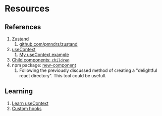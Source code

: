 # Resources

## References

1. [Zustand](https://zustand.docs.pmnd.rs/getting-started/introduction)
   1. [github.com/pmndrs/zustand](https://github.com/pmndrs/zustand)
2. [useContext](https://react.dev/reference/react/useContext)
   1. [My useContext example](https://gist.github.com/cph-mtnl/8baa7f4d61b53597320d9494509d6a1c)
3. [Child components: `children`](https://react.dev/learn/passing-props-to-a-component#passing-jsx-as-children)
4. npm package: [new-component](https://www.npmjs.com/package/new-component)
   1. Following the previously discussed method of creating a "delightful react directory". This tool could be usefull.

## Learning

1. [Learn useContext](https://react.dev/reference/react/useContext)
2. [Custom hooks](https://react.dev/learn/reusing-logic-with-custom-hooks)
